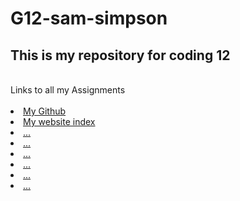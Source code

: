 # G12-sam-simpson
<h2>This is my repository for coding 12</h2><br>
Links to all my Assignments<br><br>

<li><a href="...">My Github</a>
<li><a href="...">My website index</a>

<li><a href="...">...</a>
<li><a href="...">...</a>
<li><a href="...">...</a>
<li><a href="...">...</a>
<li><a href="...">...</a>
<li><a href="...">...</a>
